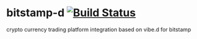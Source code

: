 # bitstamp-d [![Build Status](https://travis-ci.org/trade-d/bitstamp-d.svg?branch=master)](https://travis-ci.org/trade-d/bitstamp-d)
crypto currency trading platform integration based on vibe.d for bitstamp

